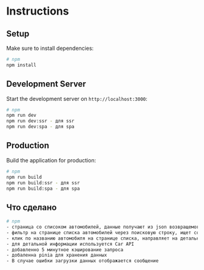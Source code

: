 # Instructions

## Setup

Make sure to install dependencies:

```bash
# npm
npm install
```

## Development Server

Start the development server on `http://localhost:3000`:

```bash
# npm
npm run dev
npm run dev:ssr - для ssr
npm run dev:spa - для spa
```

## Production

Build the application for production:

```bash
# npm
npm run build
npm run build:ssr - для ssr
npm run build:spa - для spa
```
## Что сделано

```bash
# npm
- страница со списоком автомобилей, данные получают из json возвращемого в api carslist
- фильтр на странице списка автомобилей через поисковую строку, ищет совпадения в make и model полях автомобиля
- клик по названию автомобиля на странице списка, направляет на детальную страницу автомобиля
- для детальной информации используется Car API
- добавленно 5 минутное кэширование запроса
- добаленна pinia для хранения данных
- В случае ошибки загрузки данных отображается сообщение
```
